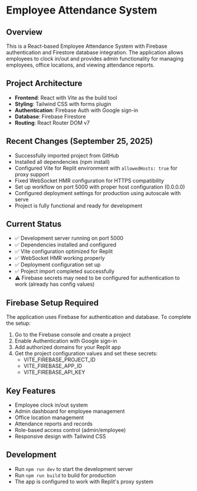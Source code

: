 # Employee Attendance System

## Overview
This is a React-based Employee Attendance System with Firebase authentication and Firestore database integration. The application allows employees to clock in/out and provides admin functionality for managing employees, office locations, and viewing attendance reports.

## Project Architecture
- **Frontend**: React with Vite as the build tool
- **Styling**: Tailwind CSS with forms plugin
- **Authentication**: Firebase Auth with Google sign-in
- **Database**: Firebase Firestore
- **Routing**: React Router DOM v7

## Recent Changes (September 25, 2025)
- Successfully imported project from GitHub
- Installed all dependencies (npm install)
- Configured Vite for Replit environment with `allowedHosts: true` for proxy support
- Fixed WebSocket HMR configuration for HTTPS compatibility
- Set up workflow on port 5000 with proper host configuration (0.0.0.0)
- Configured deployment settings for production using autoscale with serve
- Project is fully functional and ready for development

## Current Status
- ✅ Development server running on port 5000
- ✅ Dependencies installed and configured
- ✅ Vite configuration optimized for Replit
- ✅ WebSocket HMR working properly
- ✅ Deployment configuration set up
- ✅ Project import completed successfully
- ⚠️ Firebase secrets may need to be configured for authentication to work (already has config values)

## Firebase Setup Required
The application uses Firebase for authentication and database. To complete the setup:

1. Go to the Firebase console and create a project
2. Enable Authentication with Google sign-in
3. Add authorized domains for your Replit app
4. Get the project configuration values and set these secrets:
   - VITE_FIREBASE_PROJECT_ID
   - VITE_FIREBASE_APP_ID
   - VITE_FIREBASE_API_KEY

## Key Features
- Employee clock in/out system
- Admin dashboard for employee management
- Office location management
- Attendance reports and records
- Role-based access control (admin/employee)
- Responsive design with Tailwind CSS

## Development
- Run `npm run dev` to start the development server
- Run `npm run build` to build for production
- The app is configured to work with Replit's proxy system